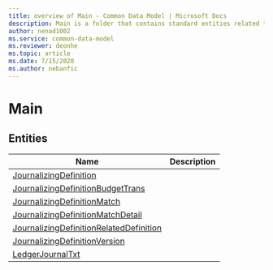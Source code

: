 ```yaml
---
title: overview of Main - Common Data Model | Microsoft Docs
description: Main is a folder that contains standard entities related to the Common Data Model.
author: nenad1002
ms.service: common-data-model
ms.reviewer: deonhe
ms.topic: article
ms.date: 7/15/2020
ms.author: nebanfic
---
```


# Main


## Entities

|Name|Description|
|---|---|
|[JournalizingDefinition](JournalizingDefinition.md)||
|[JournalizingDefinitionBudgetTrans](JournalizingDefinitionBudgetTrans.md)||
|[JournalizingDefinitionMatch](JournalizingDefinitionMatch.md)||
|[JournalizingDefinitionMatchDetail](JournalizingDefinitionMatchDetail.md)||
|[JournalizingDefinitionRelatedDefinition](JournalizingDefinitionRelatedDefinition.md)||
|[JournalizingDefinitionVersion](JournalizingDefinitionVersion.md)||
|[LedgerJournalTxt](LedgerJournalTxt.md)||
